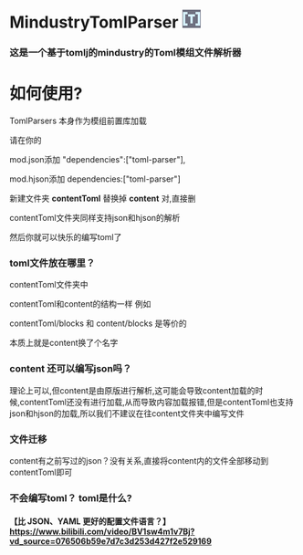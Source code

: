 # MindustryTomlParser ![](assets/icon.png)

### 这是一个基于tomlj的mindustry的Toml模组文件解析器

# 如何使用?

TomlParsers 本身作为模组前置库加载

请在你的

mod.json添加 "dependencies":["toml-parser"],

mod.hjson添加 dependencies:["toml-parser"]

新建文件夹 **contentToml** 替换掉 **content** 对,直接删

contentToml文件夹同样支持json和hjson的解析

然后你就可以快乐的编写toml了

### toml文件放在哪里？

contentToml文件夹中

contentToml和content的结构一样 例如

contentToml/blocks 和 content/blocks 是等价的

本质上就是content换了个名字

### content 还可以编写json吗？

理论上可以,但content是由原版进行解析,这可能会导致content加载的时候,contentToml还没有进行加载,从而导致内容加载报错,但是contentToml也支持json和hjson的加载,所以我们不建议在往content文件夹中编写文件

### 文件迁移

content有之前写过的json？没有关系,直接将content内的文件全部移动到contentToml即可

### 不会编写toml？ toml是什么?

#### 【比 JSON、YAML 更好的配置文件语言？】https://www.bilibili.com/video/BV1sw4m1v7Bj?vd_source=076506b59e7d7c3d253d427f2e529169